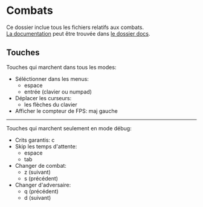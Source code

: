 # Combats
Ce dossier inclue tous les fichiers relatifs aux combats.  
[La documentation](../../docs/combats.md) peut être trouvée dans [le dossier docs](../../docs/).

## Touches
Touches qui marchent dans tous les modes:
- Séléctionner dans les menus:
	+ espace
	+ entrée (clavier ou numpad)
- Déplacer les curseurs:
	+ les flèches du clavier
- Afficher le compteur de FPS: maj gauche

___
Touches qui marchent seulement en mode débug:
- Crits garantis: c
- Skip les temps d'attente:
	+ espace
	+ tab
- Changer de combat:
	+ z (suivant)
	+ s (précédent)
- Changer d'adversaire:
	+ q (précédent)
	+ d (suivant)